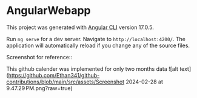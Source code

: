 # AngularWebapp

This project was generated with [Angular CLI](https://github.com/angular/angular-cli) version 17.0.5.

Run `ng serve` for a dev server. Navigate to `http://localhost:4200/`. The application will automatically reload if you change any of the source files.


Screenshot for reference:: 

This github calender was implemented for only two months data
![alt text](https://github.com/Ethan341/github-contributions/blob/main/src/assets/Screenshot 2024-02-28 at 9.47.29 PM.png?raw=true)

